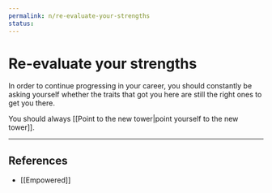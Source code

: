 ```yaml
---
permalink: n/re-evaluate-your-strengths
status: 
---
```

# Re-evaluate your strengths

In order to continue progressing in your career, you should constantly be asking yourself whether the traits that got you here are still the right ones to get you there.

You should always [[Point to the new tower|point yourself to the new tower]].

---

## References

- [[Empowered]]
